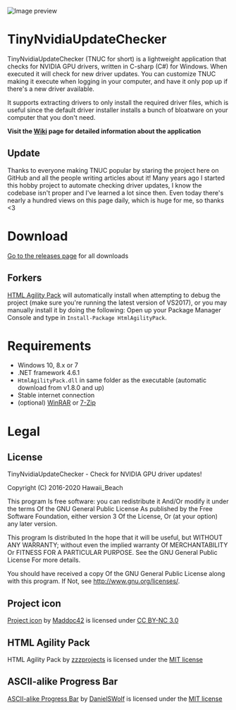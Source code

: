 ![Image preview](image.png)

# TinyNvidiaUpdateChecker

TinyNvidiaUpdateChecker (TNUC for short) is a lightweight application that checks for NVIDIA GPU drivers, written in C-sharp (C#) for Windows. When executed it will check for new driver updates. You can customize TNUC making it execute when logging in your computer, and have it only pop up if there's a new driver available.

It supports extracting drivers to only install the required driver files, which is useful since the default driver installer installs a bunch of bloatware on your computer that you don't need.

**Visit the [Wiki](https://github.com/ElPumpo/TinyNvidiaUpdateChecker/wiki) page for detailed information about the application**

## Update

Thanks to everyone making TNUC popular by staring the project here on GitHub and all the people writing articles about it! Many years ago I started this hobby project to automate checking driver updates, I know the codebase isn't proper and I've learned a lot since then. Even today there's nearly a hundred views on this page daily, which is huge for me, so thanks <3

# Download

[Go to the releases page](https://github.com/ElPumpo/TinyNvidiaUpdateChecker/releases) for all downloads

## Forkers

[HTML Agility Pack](https://www.nuget.org/packages/HtmlAgilityPack) will automatically install when attempting to debug the project (make sure you're running the latest version of VS2017), or you may manually install it by doing the following: Open up your Package Manager Console and type in `Install-Package HtmlAgilityPack`.

# Requirements

+ Windows 10, 8.x or 7
+ .NET framework 4.6.1
+ `HtmlAgilityPack.dll` in same folder as the executable (automatic download from v1.8.0 and up)
+ Stable internet connection
+ (optional) [WinRAR](https://www.rarlab.com/) or [7-Zip](http://www.7-zip.org)

# Legal

## License

TinyNvidiaUpdateChecker - Check for NVIDIA GPU driver updates!

Copyright (C) 2016-2020 Hawaii_Beach

This program Is free software: you can redistribute it And/Or modify it under the terms Of the GNU General Public License As published by the Free Software Foundation, either version 3 Of the License, Or (at your option) any later version.

This program Is distributed In the hope that it will be useful, but WITHOUT ANY WARRANTY; without even the implied warranty Of MERCHANTABILITY Or FITNESS FOR A PARTICULAR PURPOSE. See the GNU General Public License For more details.

You should have received a copy Of the GNU General Public License along with this program. If Not, see <http://www.gnu.org/licenses/>.

## Project icon

[Project icon](https://github.com/Maddoc42/Android-Material-Icon-Generator) by [Maddoc42](https://github.com/Maddoc42) is licensed under [CC BY-NC 3.0](https://creativecommons.org/licenses/by-nc/3.0/)

## HTML Agility Pack

HTML Agility Pack by [zzzprojects](https://github.com/zzzprojects/html-agility-pack) is licensed under the [MIT license](https://opensource.org/licenses/MIT)

## ASCII-alike Progress Bar

[ASCII-alike Progress Bar](https://gist.github.com/DanielSWolf/0ab6a96899cc5377bf54) by [DanielSWolf](https://github.com/DanielSWolf) is licensed under the [MIT license](https://opensource.org/licenses/MIT)
